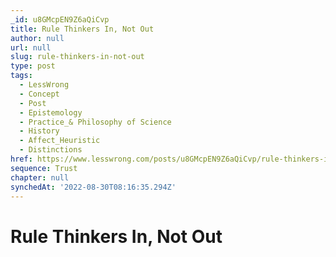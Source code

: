 ```yaml
---
_id: u8GMcpEN9Z6aQiCvp
title: Rule Thinkers In, Not Out
author: null
url: null
slug: rule-thinkers-in-not-out
type: post
tags:
  - LessWrong
  - Concept
  - Post
  - Epistemology
  - Practice_& Philosophy of Science
  - History
  - Affect_Heuristic
  - Distinctions
href: https://www.lesswrong.com/posts/u8GMcpEN9Z6aQiCvp/rule-thinkers-in-not-out
sequence: Trust
chapter: null
synchedAt: '2022-08-30T08:16:35.294Z'
---
```

# Rule Thinkers In, Not Out

